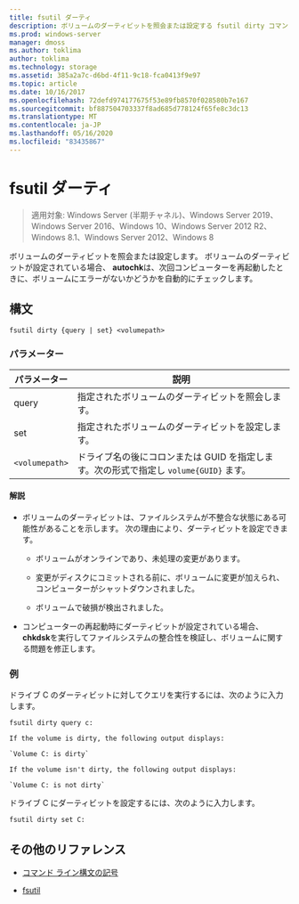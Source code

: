 ```yaml
---
title: fsutil ダーティ
description: ボリュームのダーティビットを照会または設定する fsutil dirty コマンドのリファレンストピックです。
ms.prod: windows-server
manager: dmoss
ms.author: toklima
author: toklima
ms.technology: storage
ms.assetid: 385a2a7c-d6bd-4f11-9c18-fca0413f9e97
ms.topic: article
ms.date: 10/16/2017
ms.openlocfilehash: 72defd974177675f53e89fb8570f028580b7e167
ms.sourcegitcommit: bf887504703337f8ad685d778124f65fe8c3dc13
ms.translationtype: MT
ms.contentlocale: ja-JP
ms.lasthandoff: 05/16/2020
ms.locfileid: "83435867"
---
```

# <a name="fsutil-dirty"></a>fsutil ダーティ

> 適用対象: Windows Server (半期チャネル)、Windows Server 2019、Windows Server 2016、Windows 10、Windows Server 2012 R2、Windows 8.1、Windows Server 2012、Windows 8

ボリュームのダーティビットを照会または設定します。 ボリュームのダーティビットが設定されている場合、 **autochk**は、次回コンピューターを再起動したときに、ボリュームにエラーがないかどうかを自動的にチェックします。

## <a name="syntax"></a>構文

```
fsutil dirty {query | set} <volumepath>
```

### <a name="parameters"></a>パラメーター

| パラメーター | 説明 |
| --------- | ----------- |
| query | 指定されたボリュームのダーティビットを照会します。 |
| set | 指定されたボリュームのダーティビットを設定します。 |
| `<volumepath>` | ドライブ名の後にコロンまたは GUID を指定します。次の形式で指定し `volume{GUID}` ます。 |

#### <a name="remarks"></a>解説

- ボリュームのダーティビットは、ファイルシステムが不整合な状態にある可能性があることを示します。 次の理由により、ダーティビットを設定できます。

    - ボリュームがオンラインであり、未処理の変更があります。

    - 変更がディスクにコミットされる前に、ボリュームに変更が加えられ、コンピューターがシャットダウンされました。

    - ボリュームで破損が検出されました。

- コンピューターの再起動時にダーティビットが設定されている場合、 **chkdsk**を実行してファイルシステムの整合性を検証し、ボリュームに関する問題を修正します。

### <a name="examples"></a>例

ドライブ C のダーティビットに対してクエリを実行するには、次のように入力します。

```
fsutil dirty query c:
```

    If the volume is dirty, the following output displays:

    `Volume C: is dirty`

    If the volume isn't dirty, the following output displays:

    `Volume C: is not dirty`

ドライブ C にダーティビットを設定するには、次のように入力します。

```
fsutil dirty set C:
```

## <a name="additional-references"></a>その他のリファレンス

- [コマンド ライン構文の記号](command-line-syntax-key.md)

- [fsutil](fsutil.md)
